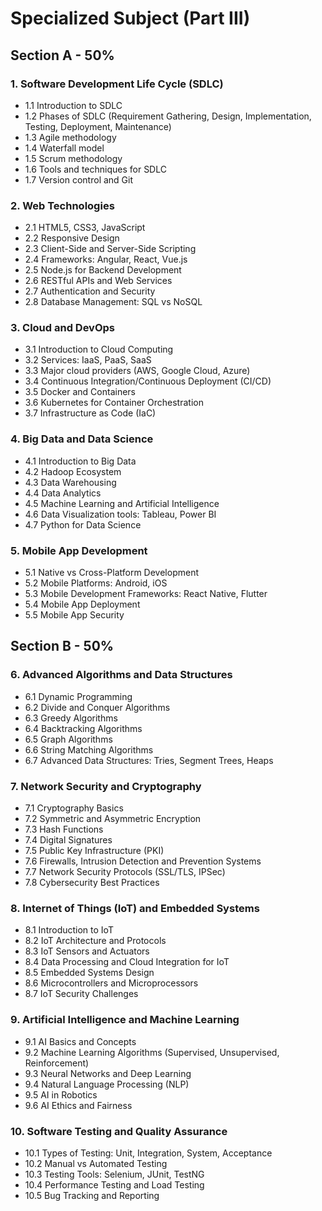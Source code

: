 # Specialized Subject (Part III)

## **Section A - 50%**

### **1. Software Development Life Cycle (SDLC)**

* 1.1 Introduction to SDLC
* 1.2 Phases of SDLC (Requirement Gathering, Design, Implementation, Testing, Deployment, Maintenance)
* 1.3 Agile methodology
* 1.4 Waterfall model
* 1.5 Scrum methodology
* 1.6 Tools and techniques for SDLC
* 1.7 Version control and Git

### **2. Web Technologies**

* 2.1 HTML5, CSS3, JavaScript
* 2.2 Responsive Design
* 2.3 Client-Side and Server-Side Scripting
* 2.4 Frameworks: Angular, React, Vue.js
* 2.5 Node.js for Backend Development
* 2.6 RESTful APIs and Web Services
* 2.7 Authentication and Security
* 2.8 Database Management: SQL vs NoSQL

### **3. Cloud and DevOps**

* 3.1 Introduction to Cloud Computing
* 3.2 Services: IaaS, PaaS, SaaS
* 3.3 Major cloud providers (AWS, Google Cloud, Azure)
* 3.4 Continuous Integration/Continuous Deployment (CI/CD)
* 3.5 Docker and Containers
* 3.6 Kubernetes for Container Orchestration
* 3.7 Infrastructure as Code (IaC)

### **4. Big Data and Data Science**

* 4.1 Introduction to Big Data
* 4.2 Hadoop Ecosystem
* 4.3 Data Warehousing
* 4.4 Data Analytics
* 4.5 Machine Learning and Artificial Intelligence
* 4.6 Data Visualization tools: Tableau, Power BI
* 4.7 Python for Data Science

### **5. Mobile App Development**

* 5.1 Native vs Cross-Platform Development
* 5.2 Mobile Platforms: Android, iOS
* 5.3 Mobile Development Frameworks: React Native, Flutter
* 5.4 Mobile App Deployment
* 5.5 Mobile App Security

## **Section B - 50%**

### **6. Advanced Algorithms and Data Structures**

* 6.1 Dynamic Programming
* 6.2 Divide and Conquer Algorithms
* 6.3 Greedy Algorithms
* 6.4 Backtracking Algorithms
* 6.5 Graph Algorithms
* 6.6 String Matching Algorithms
* 6.7 Advanced Data Structures: Tries, Segment Trees, Heaps

### **7. Network Security and Cryptography**

* 7.1 Cryptography Basics
* 7.2 Symmetric and Asymmetric Encryption
* 7.3 Hash Functions
* 7.4 Digital Signatures
* 7.5 Public Key Infrastructure (PKI)
* 7.6 Firewalls, Intrusion Detection and Prevention Systems
* 7.7 Network Security Protocols (SSL/TLS, IPSec)
* 7.8 Cybersecurity Best Practices

### **8. Internet of Things (IoT) and Embedded Systems**

* 8.1 Introduction to IoT
* 8.2 IoT Architecture and Protocols
* 8.3 IoT Sensors and Actuators
* 8.4 Data Processing and Cloud Integration for IoT
* 8.5 Embedded Systems Design
* 8.6 Microcontrollers and Microprocessors
* 8.7 IoT Security Challenges

### **9. Artificial Intelligence and Machine Learning**

* 9.1 AI Basics and Concepts
* 9.2 Machine Learning Algorithms (Supervised, Unsupervised, Reinforcement)
* 9.3 Neural Networks and Deep Learning
* 9.4 Natural Language Processing (NLP)
* 9.5 AI in Robotics
* 9.6 AI Ethics and Fairness

### **10. Software Testing and Quality Assurance**

* 10.1 Types of Testing: Unit, Integration, System, Acceptance
* 10.2 Manual vs Automated Testing
* 10.3 Testing Tools: Selenium, JUnit, TestNG
* 10.4 Performance Testing and Load Testing
* 10.5 Bug Tracking and Reporting

